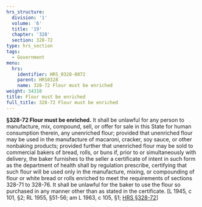 ```yaml
---
hrs_structure:
  division: '1'
  volume: '6'
  title: '19'
  chapter: '328'
  section: 328-72
type: hrs_section
tags:
  - Government
menu:
  hrs:
    identifier: HRS_0328-0072
    parent: HRS0328
    name: 328-72 Flour must be enriched
weight: 34310
title: Flour must be enriched
full_title: 328-72 Flour must be enriched
---
```

**§328-72 Flour must be enriched.** It shall be unlawful for any person to manufacture, mix, compound, sell, or offer for sale in this State for human consumption therein, any unenriched flour; provided that unenriched flour may be used in the manufacture of macaroni, cracker, soy sauce, or other nonbaking products; provided further that unenriched flour may be sold to commercial bakers of bread, rolls, or buns if, prior to or simultaneously with delivery, the baker furnishes to the seller a certificate of intent in such form as the department of health shall by regulation prescribe, certifying that such flour will be used only in the manufacture, mixing, or compounding of flour or white bread or rolls enriched to meet the requirements of sections 328-71 to 328-76\. It shall be unlawful for the baker to use the flour so purchased in any manner other than as stated in the certificate. [L 1945, c 101, §2; RL 1955, §51-56; am L 1963, c 105, §1; [HRS §328-72](/title-19/chapter-328/section-328-72/)]